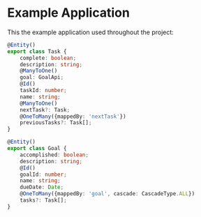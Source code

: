 # Example Application

This the example application used throughout the project:

```ts
@Entity()
export class Task {
	complete: boolean;
	description: string;
	@ManyToOne()
	goal: GoalApi;
	@Id()
	taskId: number;
	name: string;
	@ManyToOne()
	nextTask?: Task;
	@OneToMany({mappedBy: 'nextTask'})
	previousTasks?: Task[];
}

@Entity()
export class Goal {
	accomplished: boolean;
	description: string;
	@Id()
	goalId: number;
	name: string;
	dueDate: Date;
	@OneToMany({mappedBy: 'goal', cascade: CascadeType.ALL})
	tasks?: Task[];
}
```